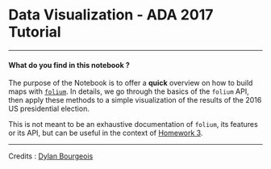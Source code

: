 # Data Visualization - ADA 2017 Tutorial

---

#### What do you find in this notebook ?

The purpose of the Notebook is to offer a **quick** overview on how to build maps with [`folium`](https://folium.readthedocs.io/en/latest/). In details, we go through the basics of the `folium` API, then apply these methods to a simple visualization of the results of the 2016 US presidential election.

This is not meant to be an exhaustive documentation of `folium`, its features or its API, but can be useful in the context of [Homework 3](https://github.com/epfl-ada/ADA2017-Homeworks).



---

Credits : [Dylan Bourgeois](github.com/dtsbourg/)